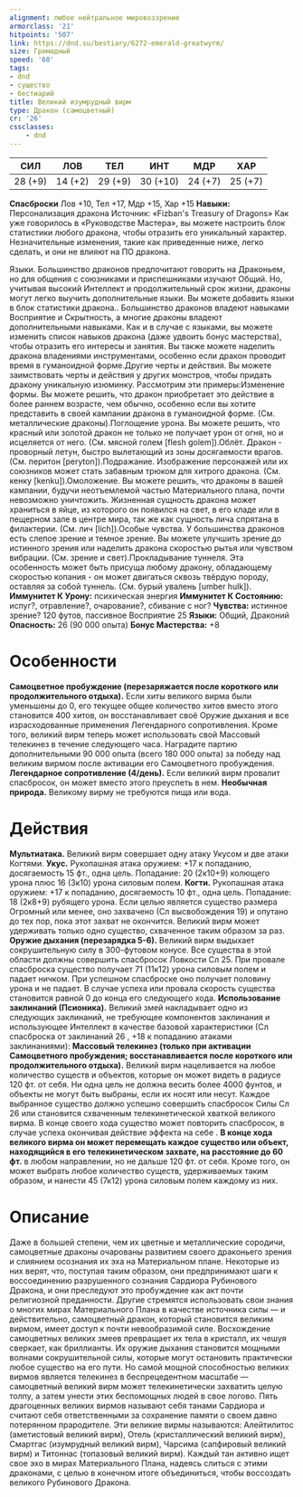```yaml
---
alignment: любое нейтральное мировоззрение
armorclass: '21'
hitpoints: '507'
link: https://dnd.su/bestiary/6272-emerald-greatwyrm/
size: Громадный
speed: '60'
tags:
- dnd
- существо
- бестиарий
title: Великий изумрудный вирм
type: Дракон (самоцветный)
cr: '26'
cssclasses:
    - dnd
---
```



| СИЛ | ЛОВ | ТЕЛ | ИНТ | МДР | ХАР |
|---|---|---|---|---|---|
| 28 (+9) | 14 (+2) | 29 (+9) | 30 (+10) | 24 (+7) | 25 (+7) |
**Спасброски** Лов +10, Тел +17, Мдр +15, Хар +15
**Навыки:** Персонализация дракона
Источник: «Fizban's Treasury of Dragons»
Как уже говорилось в «Руководстве Мастера», вы можете настроить блок статистики любого дракона, чтобы отразить его уникальный характер. Незначительные изменения, такие как приведенные ниже, легко сделать, и они не влияют на ПО дракона.

Языки. Большинство драконов предпочитают говорить на Драконьем, но для общения с союзниками и приспешниками изучают Общий. Но, учитывая высокий Интеллект и продолжительный срок жизни, драконы могут легко выучить дополнительные языки. Вы можете добавить языки в блок статистики дракона.. Большинство драконов владеют навыками Восприятие и Скрытность, а многие драконы владеют дополнительными навыками. Как и в случае с языками, вы можете изменить список навыков дракона (даже удвоить бонус мастерства), чтобы отразить его интересы и занятия. Вы также можете наделить дракона владениями инструментами, особенно если дракон проводит время в гуманоидной форме.Другие черты и действия. Вы можете заимствовать черты и действия у других монстров, чтобы придать дракону уникальную изюминку. Рассмотрим эти примеры:Изменение формы. Вы можете решить, что дракон приобретает это действие в более раннем возрасте, чем обычно, особенно если вы хотите представить в своей кампании дракона в гуманоидной форме. (См. металлические драконы).Поглощение урона. Вы можете решить, что красный или золотой дракон не только не получает урон от огня, но и исцеляется от него. (См. мясной голем [flesh golem]).Облёт. Дракон - проворный летун, быстро вылетающий из зоны досягаемости врагов. (См. перитон [peryton]).Подражание. Изображение персонажей или их союзников может стать забавным трюком для хитрого дракона. (См. кенку [kenku]).Омоложение. Вы можете решить, что драконы в вашей кампании, будучи неотъемлемой частью Материального плана, почти невозможно уничтожить. Жизненная сущность дракона может храниться в яйце, из которого он появился на свет, в его кладе или в пещерном зале в центре мира, так же как сущность лича спрятана в филактерии. (См. лич [lich]).Особые чувства. У большинства драконов есть слепое зрение и темное зрение. Вы можете улучшить зрение до истинного зрения или наделить дракона скоростью рытья или чувством вибрации. (См. зрение и свет).Прокладывание туннеля.  Эта особенность может быть присуща любому дракону, обладающему скоростью копания - он может двигаться сквозь твёрдую породу, оставляя за собой туннель. (См. бурый увалень [umber hulk]).
**Иммунитет К Урону:** психическая энергия
**Иммунитет К Состоянию:** испуг?, отравление?, очарование?, сбивание с ног?
**Чувства:** истинное зрение? 120 футов, пассивное Восприятие 25
**Языки:** Общий, Драконий
**Опасность:** 26 (90 000 опыта)
**Бонус Мастерства:** +8


# Особенности
**Самоцветное пробуждение (перезаряжается после короткого или продолжительного отдыха).** Если хиты великого вирма были уменьшены до 0, его текущее общее количество хитов вместо этого становится 400 хитов, он восстанавливает своё Оружие дыхания и все израсходованные применения Легендарного сопротивления. Кроме того, великий вирм теперь может использовать свой Массовый телекинез в течение следующего часа. Наградите партию дополнительными 90 000 опыта (всего 180 000 опыта) за победу над великим вирмом после активации его Самоцветного пробуждения.
**Легендарное сопротивление (4/день).** Если великий вирм провалит спасбросок, он может вместо этого преуспеть в нем.
**Необычная природа.** Великому вирму не требуются пища или вода.


# Действия
**Мультиатака.** Великий вирм совершает одну атаку Укусом и две атаки Когтями.
**Укус.** Рукопашная атака оружием: +17 к попаданию, досягаемость 15 фт., одна цель. Попадание: 20 (2к10+9) колющего урона плюс 16 (3к10) урона силовым полем.
**Когти.** Рукопашная атака оружием: +17 к попаданию, досягаемость 10 фт., одна цель. Попадание: 18 (2к8+9) рубящего урона. Если целью является существо размера Огромный или менее, оно захвачено (Сл высвобождения 19) и опутано до тех пор, пока этот захват не окончится. Великий вирм может удерживать только одно существо, схваченное таким образом за раз.
**Оружие дыхания (перезарядка 5-6).** Великий вирм выдыхает сокрушительную силу в 300-футовом конусе. Все существа в этой области должны совершить спасбросок Ловкости Сл 25. При провале спасброска существо получает 71 (11к12) урона силовым полем и падает ничком. При успешном спасброске оно получает половину урона и не падает. В случае успеха или провала скорость существа становится равной 0 до конца его следующего хода.
**Использование заклинаний (Псионика).** Великий змей накладывает одно из следующих заклинаний, не требующее компонентов заклинания и использующее Интеллект в качестве базовой характеристики (Сл спасброска от заклинаний 26 , +18 к попаданию атаками заклинаниями):
**Массовый телекинез (только при активации Самоцветного пробуждения; восстанавливается после короткого или продолжительного отдыха).** Великий вирм нацеливается на любое количество существ и объектов, которые он может видеть в радиусе 120 фт. от себя. Ни одна цель не должна весить более 4000 фунтов, и объекты не могут быть выбраны, если их носят или несут. Каждое выбранное существо должно успешно совершить спасбросок Силы Сл 26 или становится схваченным телекинетической хваткой великого вирма. В конце своего хода существо может повторить спасбросок, в случае успеха окончивая действие эффекта на себе .
**В конце хода великого вирма он может перемещать каждое существо или объект, находящийся в его телекинетическом захвате, на расстояние до 60 фт.** в любом направлении, но не дальше 120 фт. от себя. Кроме того, он может выбрать любое количество существ, удерживаемых таким образом, и нанести 45 (7к12) урона силовым полем каждому из них.


# Описание
Даже в большей степени, чем их цветные и металлические сородичи, самоцветные драконы очарованы развитием своего драконьего зрения и слиянием осознания их эха на Материальном плане. Некоторые из них верят, что, поступая таким образом, они предпринимают шаги к воссоединению разрушенного сознания Сардиора Рубинового Дракона, и они преследуют это пробуждение как акт почти религиозной преданности. Другие стремятся использовать свои знания о многих мирах Материального Плана в качестве источника силы — и действительно, самоцветный дракон, который становится великим вирмом, имеет доступ к почти невообразимой силе. Восхождение самоцветных великих змеев превращает их тела в кристалл, их чешуя сверкает, как бриллианты. Их оружие дыхания становится мощными волнами сокрушительной силы, которые могут остановить практически любое существо на его пути. Но самой мощной способностью великих вирмов является телекинез в беспрецедентном масштабе — самоцветный великий вирм может телекинетически захватить целую толпу, а затем унести этих беспомощных людей в свое логово. Пять драгоценных великих вирмов называют себя танами Сардиора и считают себя ответственными за сохранение памяти о своем давно потерянном прародителе. Эти великие вирмы называются: Алейтилитос (аметистовый великий вирм), Отель (кристаллический великий вирм), Смартгас (изумрудный великий вирм), Чарсима (сапфировый великий вирм) и Титоннас (топазовый великий вирм). Каждый тан активно ищет свое эхо в мирах Материального Плана, надеясь слиться с этими драконами, с целью в конечном итоге объединиться, чтобы воссоздать великого Рубинового Дракона.